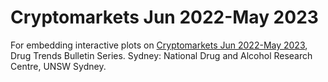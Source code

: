 # Cryptomarkets Jun 2022-May 2023
For embedding interactive plots on <a href="https://ndarc.med.unsw.edu.au/resource-analytics/trends-cryptomarket-drug-listings-jun2022-may2023">Cryptomarkets Jun 2022-May 2023</a>, Drug Trends Bulletin Series. Sydney: National Drug and Alcohol Research Centre, UNSW Sydney.
